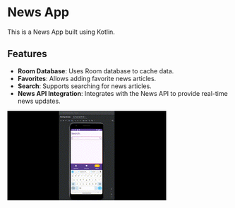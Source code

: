# News App

This is a News App built using Kotlin.

## Features

- **Room Database**: Uses Room database to cache data.
- **Favorites**: Allows adding favorite news articles.
- **Search**: Supports searching for news articles.
- **News API Integration**: Integrates with the News API to provide real-time news updates.

![News App Demo](https://github.com/crunchoco/News/blob/main/HitPawOnline_03454.gif?raw=true)
